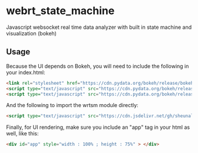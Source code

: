 # webrt_state_machine
Javascript websocket real time data analyzer with built in state machine and visualization (bokeh)


## Usage 

Because the UI depends on Bokeh, you will need to include the following in your index.html:

```html
<link rel="stylesheet" href="https://cdn.pydata.org/bokeh/release/bokeh-0.12.5.min.css" type="text/css" />
<script type="text/javascript" src="https://cdn.pydata.org/bokeh/release/bokeh-0.12.5.js"></script>
<script type="text/javascript" src="https://cdn.pydata.org/bokeh/release/bokeh-api-0.12.5.min.js"></script>
```

And the following to import the wrtsm module directly: 
```html
<script type="text/javascript" src="https://cdn.jsdelivr.net/gh/sheunaluko/webrt_state_machine/dist/index.js"></script>
 ```
 
Finally, for UI rendering, make sure you include an "app" tag in your html as well, like this: 
```html 
<div id="app" style="width : 100% ; height : 75%" > </div>   
```


